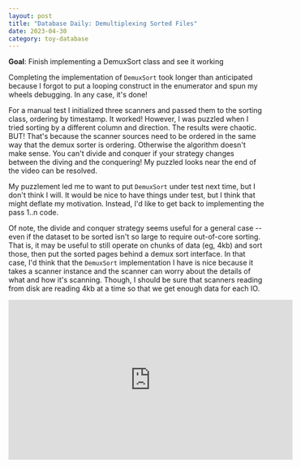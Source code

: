 ```yaml
---
layout: post
title: "Database Daily: Demultiplexing Sorted Files"
date: 2023-04-30
category: toy-database
---
```

**Goal**: Finish implementing a DemuxSort class and see it working

Completing the implementation of `DemuxSort` took longer than anticipated because I forgot to put a looping construct in the enumerator and spun my wheels debugging.  In any case, it's done!

For a manual test I initialized three scanners and passed them to the sorting class, ordering by timestamp.  It worked!  However, I was puzzled when I tried sorting by a different column and direction.  The results were chaotic.  BUT! That's because the scanner sources need to be ordered in the same way that the demux sorter is ordering.  Otherwise the algorithm doesn't make sense.  You can't divide and conquer if your strategy changes between the diving and the conquering!  My puzzled looks near the end of the video can be resolved.

My puzzlement led me to want to put `DemuxSort` under test next time, but I don't think I will. It would be nice to have things under test, but I think that might deflate my motivation. Instead, I'd like to get back to implementing the pass 1..n code.

Of note, the divide and conquer strategy seems useful for a general case -- even if the dataset to be sorted isn't so large to require out-of-core sorting.  That is, it may be useful to still operate on chunks of data (eg, 4kb) and sort those, then put the sorted pages behind a demux sort interface.  In that case, I'd think that the `DemuxSort` implementation I have is nice because it takes a scanner instance and the scanner can worry about the details of what and how it's scanning.  Though, I should be sure that scanners reading from disk are reading 4kb at a time so that we get enough data for each IO.

<iframe width="560" height="315" src="https://www.youtube.com/embed/GR60LrwZ3Ug" title="YouTube video player" frameborder="0" allow="accelerometer; autoplay; clipboard-write; encrypted-media; gyroscope; picture-in-picture; web-share" allowfullscreen></iframe>